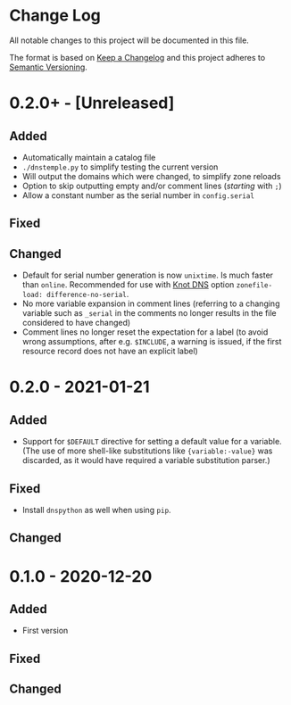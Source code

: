 # Change Log
All notable changes to this project will be documented in this file.

The format is based on [Keep a Changelog](https://keepachangelog.com/)
and this project adheres to [Semantic Versioning](https://semver.org/).


# 0.2.0+ - [Unreleased]
## Added
- Automatically maintain a catalog file
- `./dnstemple.py` to simplify testing the current version
- Will output the domains which were changed, to simplify zone reloads
- Option to skip outputting empty and/or comment lines (*starting* with `;`)
- Allow a constant number as the serial number in `config.serial`

## Fixed

## Changed
- Default for serial number generation is now `unixtime`. Is much faster
  than `online`. Recommended for use with [Knot DNS](https://knot-dns.cz)
  option `zonefile-load: difference-no-serial`.
- No more variable expansion in comment lines (referring to a changing variable
  such as `_serial` in the comments no longer results in the file considered to
  have changed)
- Comment lines no longer reset the expectation for a label (to avoid wrong
  assumptions, after e.g. `$INCLUDE`, a warning is issued, if the first
  resource record does not have an explicit label)


# 0.2.0 - 2021-01-21
## Added
- Support for `$DEFAULT` directive for setting a default value for a variable.
  (The use of more shell-like substitutions like `{variable:-value}` was
  discarded, as it would have required a variable substitution parser.)

## Fixed
- Install `dnspython` as well when using `pip`.

## Changed


# 0.1.0 - 2020-12-20
## Added
- First version

## Fixed

## Changed

